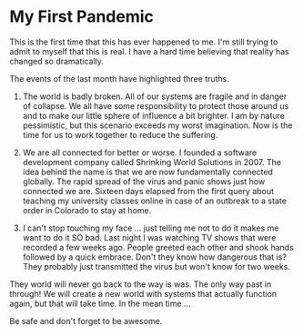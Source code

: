 # My First Pandemic

This is the first time that this has ever happened to me. I'm still trying to
admit to myself that this is real. I have a hard time believing that reality has
changed so dramatically.

The events of the last month have highlighted three truths.

1. The world is badly broken.  All of our systems are fragile and in danger of
collapse.  We all have some responsibility to protect those around us and to
make our little sphere of influence a bit brighter.  I am by nature pessimistic,
but this scenario exceeds my worst imagination.  Now is the time for us to work
together to reduce the suffering.

2. We are all connected for better or worse. I founded a software development
company called Shrinking World Solutions in 2007.  The idea behind the name is
that we are now fundamentally connected globally.  The rapid spread of the virus
and panic shows just how connected we are. Sixteen days elapsed from the first
query about teaching my university classes online in case of an outbreak to a
state order in Colorado to stay at home.

3. I can't stop touching my face … just telling me not to do it makes me want to
do it SO bad.  Last night I was watching TV shows that were recorded a few
weeks ago.  People greeted each other and shook hands followed by a quick
embrace.  Don't they know how dangerous that is? They probably just transmitted
the virus but won't know for two weeks.

They world will never go back to the way is was.  The only way past in through!
We will create a new world with systems that actually function again, but that
will take time.   In the mean time …

Be safe and don't forget to be awesome.

